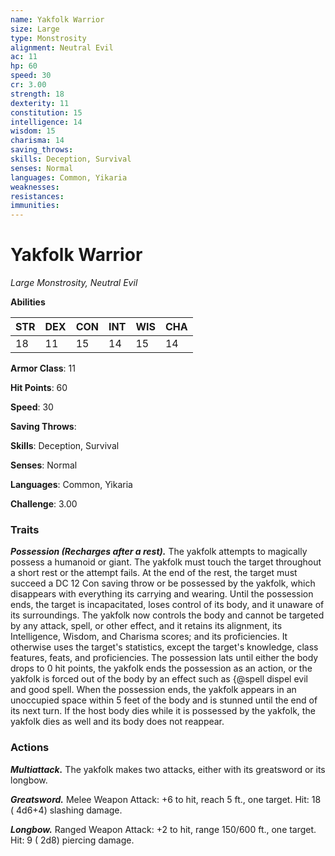 ```yaml
---
name: Yakfolk Warrior
size: Large
type: Monstrosity
alignment: Neutral Evil
ac: 11
hp: 60
speed: 30
cr: 3.00
strength: 18
dexterity: 11
constitution: 15
intelligence: 14
wisdom: 15
charisma: 14
saving_throws: 
skills: Deception, Survival
senses: Normal
languages: Common, Yikaria
weaknesses:
resistances:
immunities:
---
```


# Yakfolk Warrior

*Large Monstrosity, Neutral Evil*

**Abilities**

| STR | DEX | CON | INT | WIS | CHA |
| --- | --- | --- | --- | --- | --- |
| 18 | 11 | 15 | 14 | 15 | 14 |

**Armor Class**: 11

**Hit Points**: 60

**Speed**: 30

**Saving Throws**: 

**Skills**: Deception, Survival

**Senses**: Normal

**Languages**: Common, Yikaria

**Challenge**: 3.00


### Traits
***Possession (Recharges after a rest).*** The yakfolk attempts to magically possess a humanoid or giant. The yakfolk must touch the target throughout a short rest or the attempt fails. At the end of the rest, the target must succeed a DC 12 Con saving throw or be possessed by the yakfolk, which disappears with everything its carrying and wearing. Until the possession ends, the target is incapacitated, loses control of its body, and it unaware of its surroundings. The yakfolk now controls the body and cannot be targeted by any attack, spell, or other effect, and it retains its alignment, its Intelligence, Wisdom, and Charisma scores; and its proficiencies. It otherwise uses the target's statistics, except the target's knowledge, class features, feats, and proficiencies. The possession lats until either the body drops to 0 hit points, the yakfolk ends the possession as an action, or the yakfolk is forced out of the body by an effect such as {@spell dispel evil and good spell. When the possession ends, the yakfolk appears in an unoccupied space within 5 feet of the body and is stunned until the end of its next turn. If the host body dies while it is possessed by the yakfolk, the yakfolk dies as well and its body does not reappear.


### Actions
***Multiattack.*** The yakfolk makes two attacks, either with its greatsword or its longbow.

***Greatsword.*** Melee Weapon Attack:  +6 to hit, reach 5 ft., one target. Hit: 18 ( 4d6+4) slashing damage.

***Longbow.*** Ranged Weapon Attack:  +2 to hit, range 150/600 ft., one target. Hit: 9 ( 2d8) piercing damage.

